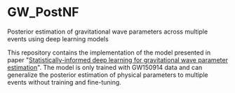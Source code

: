 # GW_PostNF
Posterior estimation of gravitational wave parameters across multiple events using deep learning models


This repository contains the implementation of the model presented in paper "[Statistically-informed deep learning for gravitational wave parameter estimation](https://arxiv.org/abs/1903.01998)". The model is only trained with GW150914 data and can generalize the posterior estimation of physical parameters to multiple events without training and fine-tuning.
